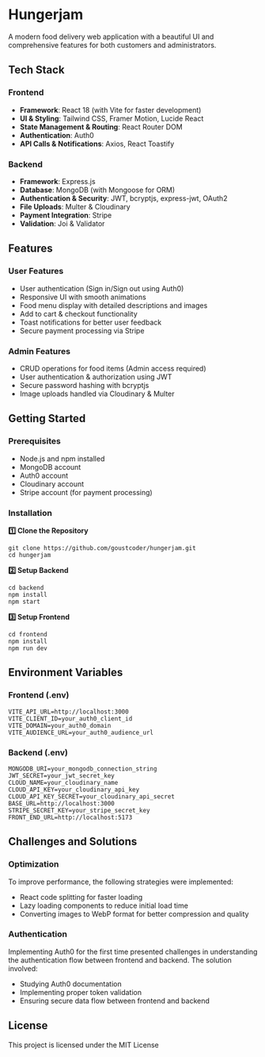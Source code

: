 # Hungerjam

A modern food delivery web application with a beautiful UI and comprehensive features for both customers and administrators.

## Tech Stack

### Frontend
* **Framework**: React 18 (with Vite for faster development)
* **UI & Styling**: Tailwind CSS, Framer Motion, Lucide React
* **State Management & Routing**: React Router DOM
* **Authentication**: Auth0
* **API Calls & Notifications**: Axios, React Toastify

### Backend
* **Framework**: Express.js
* **Database**: MongoDB (with Mongoose for ORM)
* **Authentication & Security**: JWT, bcryptjs, express-jwt, OAuth2
* **File Uploads**: Multer & Cloudinary
* **Payment Integration**: Stripe
* **Validation**: Joi & Validator

## Features

### User Features
* User authentication (Sign in/Sign out using Auth0)
* Responsive UI with smooth animations
* Food menu display with detailed descriptions and images
* Add to cart & checkout functionality
* Toast notifications for better user feedback
* Secure payment processing via Stripe

### Admin Features
* CRUD operations for food items (Admin access required)
* User authentication & authorization using JWT
* Secure password hashing with bcryptjs
* Image uploads handled via Cloudinary & Multer

## Getting Started

### Prerequisites
* Node.js and npm installed
* MongoDB account
* Auth0 account
* Cloudinary account
* Stripe account (for payment processing)

### Installation

**1️⃣ Clone the Repository**

```
git clone https://github.com/goustcoder/hungerjam.git
cd hungerjam
```

**2️⃣ Setup Backend**

```
cd backend
npm install
npm start
```

**3️⃣ Setup Frontend**

```
cd frontend
npm install
npm run dev
```

## Environment Variables

### Frontend (.env)
```
VITE_API_URL=http://localhost:3000
VITE_CLIENT_ID=your_auth0_client_id
VITE_DOMAIN=your_auth0_domain
VITE_AUDIENCE_URL=your_auth0_audience_url
```

### Backend (.env)
```
MONGODB_URI=your_mongodb_connection_string
JWT_SECRET=your_jwt_secret_key
CLOUD_NAME=your_cloudinary_name
CLOUD_API_KEY=your_cloudinary_api_key
CLOUD_API_KEY_SECRET=your_cloudinary_api_secret
BASE_URL=http://localhost:3000
STRIPE_SECRET_KEY=your_stripe_secret_key
FRONT_END_URL=http://localhost:5173
```

## Challenges and Solutions

### Optimization
To improve performance, the following strategies were implemented:
* React code splitting for faster loading
* Lazy loading components to reduce initial load time
* Converting images to WebP format for better compression and quality

### Authentication
Implementing Auth0 for the first time presented challenges in understanding the authentication flow between frontend and backend. The solution involved:
* Studying Auth0 documentation
* Implementing proper token validation
* Ensuring secure data flow between frontend and backend

## License
This project is licensed under the MIT License
